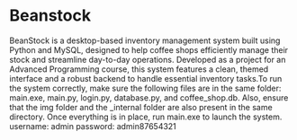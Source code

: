 # Beanstock
BeanStock is a desktop-based inventory management system built using Python and MySQL, designed to help coffee shops efficiently manage their stock and streamline day-to-day operations. Developed as a project for an Advanced Programming course, this system features a clean, themed interface and a robust backend to handle essential inventory tasks.To run the system correctly, make sure the following files are in the same folder: main.exe, main.py, login.py, database.py, and coffee_shop.db. Also, ensure that the img folder and the _internal folder are also present in the same directory. Once everything is in place, run main.exe to launch the system.  username: admin password: admin87654321
